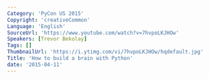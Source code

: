 ```yaml
---
Category: 'PyCon US 2015'
Copyright: 'creativeCommon'
Language: 'English'
SourceUrl: 'https://www.youtube.com/watch?v=7hvpoLKJHOw'
Speakers: [Trevor Bekolay]
Tags: []
ThumbnailUrl: 'https://i.ytimg.com/vi/7hvpoLKJHOw/hqdefault.jpg'
Title: 'How to build a brain with Python'
date: '2015-04-11'
---
```

